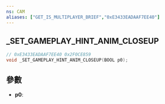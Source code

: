 ```yaml
---
ns: CAM
aliases: ["GET_IS_MULTIPLAYER_BRIEF","0xE3433EADAAF7EE40"]
---
```

## _SET_GAMEPLAY_HINT_ANIM_CLOSEUP

```c
// 0xE3433EADAAF7EE40 0x2F0CE859
void _SET_GAMEPLAY_HINT_ANIM_CLOSEUP(BOOL p0);
```

## 參數
* **p0**: 

